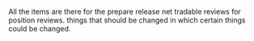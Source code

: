All the items are there for the prepare release
net tradable reviews for position reviews.
things that should be changed in which certain things could be changed.		
